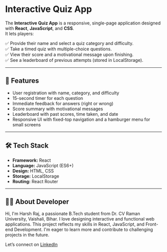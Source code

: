 # Interactive Quiz App

The **Interactive Quiz App** is a responsive, single-page application designed with **React**, **JavaScript**, and **CSS**.  
It lets players:

✅ Provide their name and select a quiz category and difficulty.  
✅ Take a timed quiz with multiple-choice questions.  
✅ View their score and a motivational message upon finishing.  
✅ See a leaderboard of previous attempts (stored in LocalStorage).

---

## 🌟 Features

- User registration with name, category, and difficulty
- 15-second timer for each question
- Immediate feedback for answers (right or wrong)
- Score summary with motivational messages
- Leaderboard with past scores, time taken, and date
- Responsive UI with fixed-top navigation and a hamburger menu for small screens

---

## 🛠 Tech Stack

- **Framework:** React
- **Language:** JavaScript (ES6+)
- **Design:** HTML, CSS
- **Storage:** LocalStorage
- **Routing:** React Router

---

## 🙋‍♀ About Developer

Hi, I'm Harsh Raj, a passionate B.Tech student from Dr. CV Raman University, Vaishali, Bihar.
I love designing interactive and functional web applications.
This project reflects my skills in React, JavaScript, and Front-end Development.
I'm eager to learn more and contribute to challenging projects in the future.


Let’s connect on [LinkedIn](https://www.linkedin.com/in/harshraj94) 
